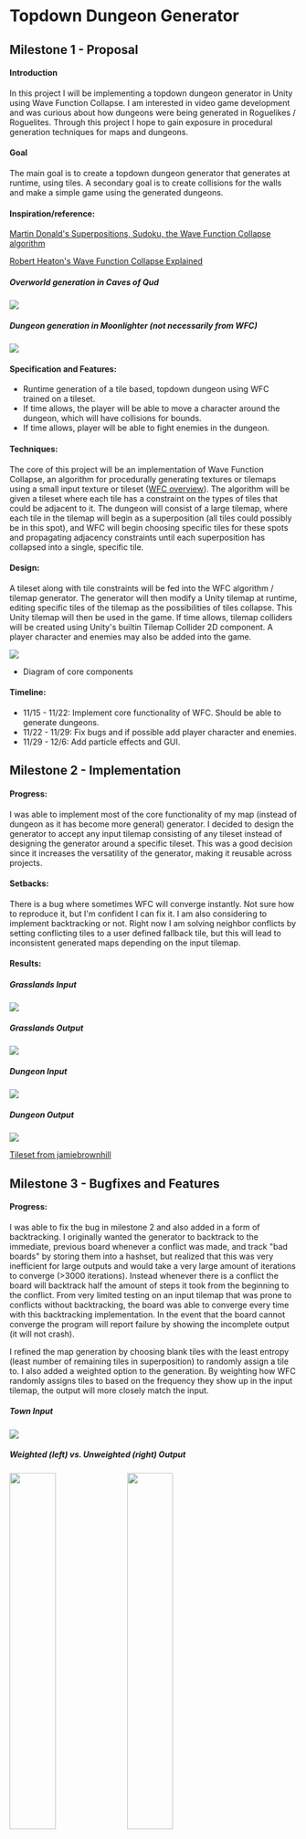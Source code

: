 # Topdown Dungeon Generator

## Milestone 1 - Proposal
#### Introduction
In this project I will be implementing a topdown dungeon generator in Unity using Wave Function Collapse. I am interested in video game development and was curious about how dungeons were being generated in Roguelikes / Roguelites. Through this project I hope to gain exposure in procedural generation techniques for maps and dungeons.

#### Goal
The main goal is to create a topdown dungeon generator that generates at runtime, using tiles. A secondary goal is to create collisions for the walls and make a simple game using the generated dungeons.

#### Inspiration/reference:
[Martin Donald's Superpositions, Sudoku, the Wave Function Collapse algorithm](https://www.youtube.com/watch?v=2SuvO4Gi7uY)

[Robert Heaton's Wave Function Collapse Explained](https://robertheaton.com/2018/12/17/wavefunction-collapse-algorithm/)

##### Overworld generation in Caves of Qud
![](/img/cavesOfQudImage.png)

##### Dungeon generation in Moonlighter (not necessarily from WFC)
![](/img/moonlighterImage.jpg)

#### Specification and Features:
* Runtime generation of a tile based, topdown dungeon using WFC trained on a tileset.
* If time allows, the player will be able to move a character around the dungeon, which will have collisions for bounds.
* If time allows, player will be able to fight enemies in the dungeon.

#### Techniques:
The core of this project will be an implementation of Wave Function Collapse, an algorithm for procedurally generating textures or tilemaps using a small input texture or tileset ([WFC overview](https://github.com/mxgmn/WaveFunctionCollapse)). The algorithm will be given a tileset where each tile has a constraint on the types of tiles that could be adjacent to it. The dungeon will consist of a large tilemap, where each tile in the tilemap will begin as a superposition (all tiles could possibly be in this spot), and WFC will begin choosing specific tiles for these spots and propagating adjacency constraints until each superposition has collapsed into a single, specific tile.

#### Design:
A tileset along with tile constraints will be fed into the WFC algorithm / tilemap generator. The generator will then modify a Unity tilemap at runtime, editing specific tiles of the tilemap as the possibilities of tiles collapse. This Unity tilemap will then be used in the game. If time allows, tilemap colliders will be created using Unity's builtin Tilemap Collider 2D component. A player character and enemies may also be added into the game.

![](/img/CIS566FinalProjectDiagram.png)

* Diagram of core components

#### Timeline:
* 11/15 - 11/22: Implement core functionality of WFC. Should be able to generate dungeons.
* 11/22 - 11/29: Fix bugs and if possible add player character and enemies.
* 11/29 - 12/6: Add particle effects and GUI.

## Milestone 2 - Implementation
#### Progress:
I was able to implement most of the core functionality of my map (instead of dungeon as it has become more general) generator. I decided to design the generator to accept any input tilemap consisting of any tileset instead of designing the generator around a specific tileset. This was a good decision since it increases the versatility of the generator, making it reusable across projects.

#### Setbacks:
There is a bug where sometimes WFC will converge instantly. Not sure how to reproduce it, but I'm confident I can fix it. I am also considering to implement backtracking or not. Right now I am solving neighbor conflicts by setting conflicting tiles to a user defined fallback tile, but this will lead to inconsistent generated maps depending on the input tilemap.

#### Results:
##### Grasslands Input
![](/img/GrasslandsInput.png)

##### Grasslands Output
![](/img/GeneratorGrasslands.png)

##### Dungeon Input
![](/img/dungeonInput.png)

##### Dungeon Output
![](/img/GeneratorDungeon.png)

[Tileset from jamiebrownhill](https://jamiebrownhill.itch.io/solaria-demo)

## Milestone 3 - Bugfixes and Features
#### Progress:
I was able to fix the bug in milestone 2 and also added in a form of backtracking. I originally wanted the generator to backtrack to the immediate, previous board whenever a conflict was made, and track "bad boards" by storing them into a hashset, but realized that this was very inefficient for large outputs and would take a very large amount of iterations to converge (>3000 iterations). Instead whenever there is a conflict the board will backtrack half the amount of steps it took from the beginning to the conflict. From very limited testing on an input tilemap that was prone to conflicts without backtracking, the board was able to converge every time with this backtracking implementation. In the event that the board cannot converge the program will report failure by showing the incomplete output (it will not crash).

I refined the map generation by choosing blank tiles with the least entropy (least number of remaining tiles in superposition) to randomly assign a tile to. I also added a weighted option to the generation. By weighting how WFC randomly assigns tiles to based on the frequency they show up in the input tilemap, the output will more closely match the input.

##### Town Input
![](/img/townInput.png)

##### Weighted (left) vs. Unweighted (right) Output
<img src="/img/townOutputWeighted.png" width="40%"/> <img src="/img/townOutputUnweighted.png" width="40%"/>

##### Dungeon Input
![](/img/dungeonInput.png)

##### Dungeon Output (weighted)
![](/img/dungeonOutputWeighted.png)

##### Islands Input
![](/img/islandsInput.png)

##### Islands Output (weighted)
![](/img/islandsOutputWeighted.png)

I also added a UI for the program. Right now the user can see the input and output tilemaps, change the input tilemap to one of three options using a dropdown menu, change whether to use weighted generation or not, and recalculate the board.

##### Program in Action
![](/img/generatorInAction.gif)

Instead of creating a game using my WFC implementation I decided to create a program that allows the user to generate tilemaps. I was more interested in the interactavity of tilemap generation. I plan to allow the user to paint input tilemaps using the three existing tilesets, and if time permits, allow them to constrain the output by painting tiles in the output before generation. Apart from these extra features, I've accomplished what I sought to do.

## Credits
[Dungeon and Islands tilemaps made with tileset from jamiebrownhill](https://jamiebrownhill.itch.io/solaria-demo)

[UI and Town tilemap made with tilesets from KenneyNL](https://kenney.nl/)

#### Helpful References
[Martin Donald's Superpositions, Sudoku, the Wave Function Collapse algorithm](https://www.youtube.com/watch?v=2SuvO4Gi7uY)

[Robert Heaton's Wave Function Collapse Explained](https://robertheaton.com/2018/12/17/wavefunction-collapse-algorithm/)

[WFC Tilemap Implementation Steps from Rémy Devaux](https://trasevol.dog/2017/09/01/di19/)

[WFC Tips and Tricks from BorisTheBrave](https://www.boristhebrave.com/2020/02/08/wave-function-collapse-tips-and-tricks/)
